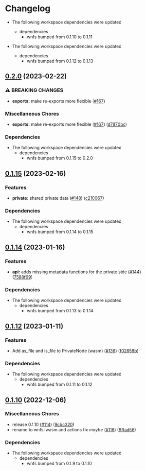 # Changelog

* The following workspace dependencies were updated
  * dependencies
    * wnfs bumped from 0.1.10 to 0.1.11

* The following workspace dependencies were updated
  * dependencies
    * wnfs bumped from 0.1.12 to 0.1.13

## [0.2.0](https://github.com/wnfs-wg/rs-wnfs/compare/wnfs-wasm-v0.1.15...wnfs-wasm-v0.2.0) (2023-02-22)


### ⚠ BREAKING CHANGES

* **exports:** make re-exports more flexible ([#167](https://github.com/wnfs-wg/rs-wnfs/issues/167))

### Miscellaneous Chores

* **exports:** make re-exports more flexible ([#167](https://github.com/wnfs-wg/rs-wnfs/issues/167)) ([d7870bc](https://github.com/wnfs-wg/rs-wnfs/commit/d7870bc78660458fe9c5252c551a474dcdd045f2))


### Dependencies

* The following workspace dependencies were updated
  * dependencies
    * wnfs bumped from 0.1.15 to 0.2.0

## [0.1.15](https://github.com/wnfs-wg/rs-wnfs/compare/wnfs-wasm-v0.1.14...wnfs-wasm-v0.1.15) (2023-02-16)


### Features

* **private:** shared private data ([#148](https://github.com/wnfs-wg/rs-wnfs/issues/148)) ([c210067](https://github.com/wnfs-wg/rs-wnfs/commit/c2100679acb1d16d98cb9a2e6aa6e9abc5a8eff2))


### Dependencies

* The following workspace dependencies were updated
  * dependencies
    * wnfs bumped from 0.1.14 to 0.1.15

## [0.1.14](https://github.com/wnfs-wg/rs-wnfs/compare/wnfs-wasm-v0.1.13...wnfs-wasm-v0.1.14) (2023-01-16)


### Features

* **api:** adds missing metadata functions for the private side ([#144](https://github.com/wnfs-wg/rs-wnfs/issues/144)) ([7588f69](https://github.com/wnfs-wg/rs-wnfs/commit/7588f69440bfec14b8959f6aecd35eb5f848dacc))


### Dependencies

* The following workspace dependencies were updated
  * dependencies
    * wnfs bumped from 0.1.13 to 0.1.14

## [0.1.12](https://github.com/wnfs-wg/rs-wnfs/compare/wnfs-wasm-v0.1.11...wnfs-wasm-v0.1.12) (2023-01-11)


### Features

* Add as_file and is_file to PrivateNode (wasm) ([#136](https://github.com/wnfs-wg/rs-wnfs/issues/136)) ([f02658b](https://github.com/wnfs-wg/rs-wnfs/commit/f02658b07b84e391a0984046d4e2fc4b949056a1))


### Dependencies

* The following workspace dependencies were updated
  * dependencies
    * wnfs bumped from 0.1.11 to 0.1.12

## [0.1.10](https://github.com/wnfs-wg/rs-wnfs/compare/wnfs-wasm-v0.1.9...wnfs-wasm-v0.1.10) (2022-12-06)


### Miscellaneous Chores

* release 0.1.10 ([#114](https://github.com/wnfs-wg/rs-wnfs/issues/114)) ([9cbc320](https://github.com/wnfs-wg/rs-wnfs/commit/9cbc32076d80a5b7d3138ea891180c689411123f))
* rename to wnfs-wasm and actions fix *maybe* ([#116](https://github.com/wnfs-wg/rs-wnfs/issues/116)) ([9ffad56](https://github.com/wnfs-wg/rs-wnfs/commit/9ffad56e6ab402c8636b13563a5bf516fb962037))


### Dependencies

* The following workspace dependencies were updated
  * dependencies
    * wnfs bumped from 0.1.9 to 0.1.10
